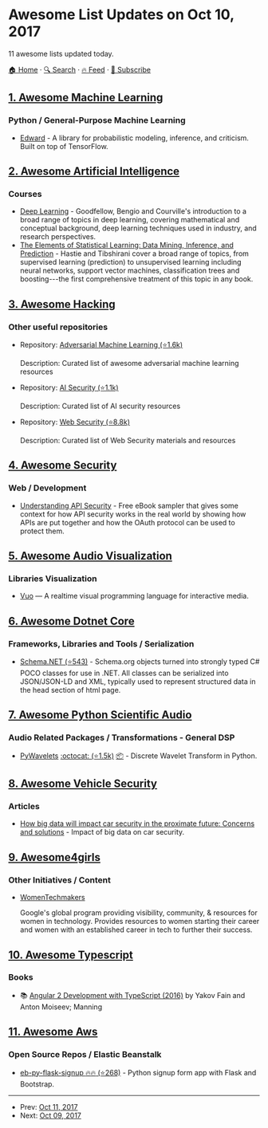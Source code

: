 # Awesome List Updates on Oct 10, 2017

11 awesome lists updated today.

[🏠 Home](/README.md) · [🔍 Search](https://test.trackawesomelist.com/search/) · [🔥 Feed](https://test.trackawesomelist.com/rss.xml) · [📮 Subscribe](https://trackawesomelist.us17.list-manage.com/subscribe?u=d2f0117aa829c83a63ec63c2f&id=36a103854c)



## [1. Awesome Machine Learning](/content/josephmisiti/awesome-machine-learning/README.md)

### Python / General-Purpose Machine Learning

*   [Edward](http://edwardlib.org/) - A library for probabilistic modeling, inference, and criticism. Built on top of TensorFlow.

## [2. Awesome Artificial Intelligence](/content/owainlewis/awesome-artificial-intelligence/README.md)

### Courses

*   [Deep Learning](http://www.deeplearningbook.org/) - Goodfellow, Bengio and Courville's introduction to a broad range of topics in deep learning, covering mathematical and conceptual background, deep learning techniques used in industry, and research perspectives.
*   [The Elements of Statistical Learning: Data Mining, Inference, and Prediction](https://web.stanford.edu/\~hastie/ElemStatLearn/) - Hastie and Tibshirani cover a broad range of topics, from supervised learning (prediction) to unsupervised learning including neural networks, support vector machines, classification trees and boosting---the first comprehensive treatment of this topic in any book.

## [3. Awesome Hacking](/content/Hack-with-Github/Awesome-Hacking/README.md)

### Other useful repositories

- Repository: [Adversarial Machine Learning (⭐1.6k)](https://github.com/yenchenlin/awesome-adversarial-machine-learning)

  Description: Curated list of awesome adversarial machine learning resources


- Repository: [AI Security (⭐1.1k)](https://github.com/RandomAdversary/Awesome-AI-Security)

  Description: Curated list of AI security resources


- Repository: [Web Security (⭐8.8k)](https://github.com/qazbnm456/awesome-web-security)

  Description: Curated list of Web Security materials and resources



## [4. Awesome Security](/content/sbilly/awesome-security/README.md)

### Web / Development

*   [Understanding API Security](https://www.manning.com/books/understanding-api-security) - Free eBook sampler that gives some context for how API security works in the real world by showing how APIs are put together and how the OAuth protocol can be used to protect them.

## [5. Awesome Audio Visualization](/content/willianjusten/awesome-audio-visualization/README.md)

### Libraries Visualization

*   [Vuo](https://vuo.org) — A realtime visual programming language for interactive media.

## [6. Awesome Dotnet Core](/content/thangchung/awesome-dotnet-core/README.md)

### Frameworks, Libraries and Tools / Serialization

*   [Schema.NET (⭐543)](https://github.com/RehanSaeed/Schema.NET) - Schema.org objects turned into strongly typed C# POCO classes for use in .NET. All classes can be serialized into JSON/JSON-LD and XML, typically used to represent structured data in the head section of html page.

## [7. Awesome Python Scientific Audio](/content/faroit/awesome-python-scientific-audio/README.md)

### Audio Related Packages / Transformations - General DSP

*   [PyWavelets](http://pywavelets.readthedocs.io) [:octocat: (⭐1.5k)](https://github.com/PyWavelets/pywt) [:package:](https://pypi.python.org/pypi/PyWavelets) - Discrete Wavelet Transform in Python.

## [8. Awesome Vehicle Security](/content/jaredthecoder/awesome-vehicle-security/README.md)

### Articles

*   [How big data will impact car security in the proximate future: Concerns and solutions](http://bigdata-madesimple.com/big-data-will-impact-car-security-proximate-future-concerns-solutions/) - Impact of big data on car security.

## [9. Awesome4girls](/content/cristianoliveira/awesome4girls/README.md)

### Other Initiatives / Content

*   [WomenTechmakers](https://www.womentechmakers.com/)

    Google's global program providing visibility, community, & resources for women in technology. Provides resources to women starting their career and women with an established career in tech to further their success.

## [10. Awesome Typescript](/content/dzharii/awesome-typescript/README.md)

### Books

*   :books: [Angular 2 Development with TypeScript (2016)](https://www.manning.com/books/angular-2-development-with-typescript) by Yakov Fain and Anton Moiseev; Manning

## [11. Awesome Aws](/content/donnemartin/awesome-aws/README.md)

### Open Source Repos / Elastic Beanstalk

*   [eb-py-flask-signup :fire::fire: (⭐268)](https://github.com/awslabs/eb-py-flask-signup) - Python signup form app with Flask and Bootstrap.

---

- Prev: [Oct 11, 2017](/content/2017/10/11/README.md)
- Next: [Oct 09, 2017](/content/2017/10/09/README.md)